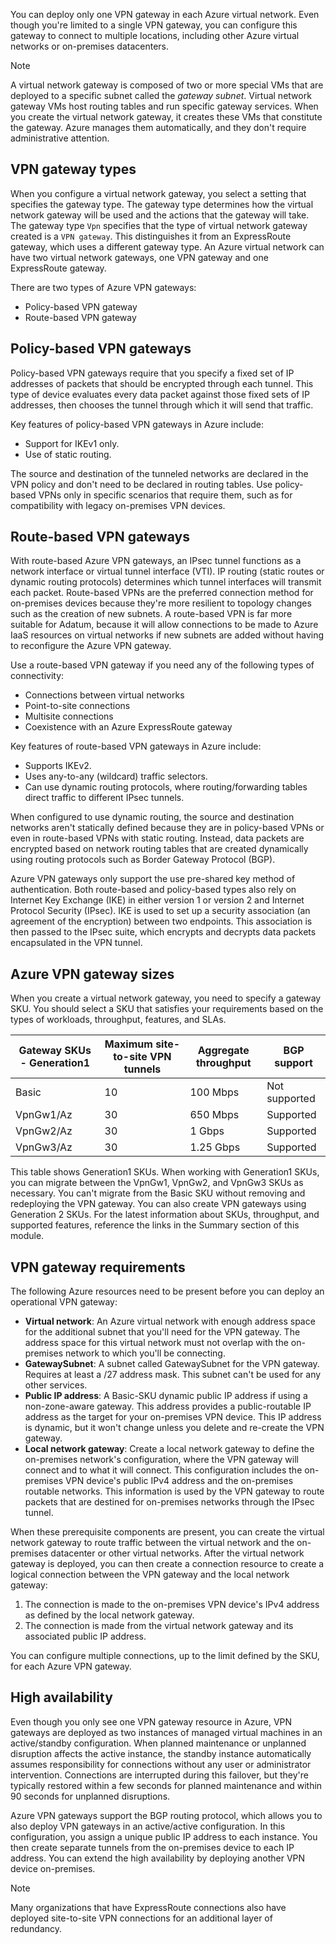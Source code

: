 You can deploy only one VPN gateway in each Azure virtual network. Even though you're limited to a single VPN gateway, you can configure this gateway to connect to multiple locations, including other Azure virtual networks or on-premises datacenters.

> [!NOTE]
> A virtual network gateway is composed of two or more special VMs that are deployed to a specific subnet called the *gateway subnet*. Virtual network gateway VMs host routing tables and run specific gateway services. When you create the virtual network gateway, it creates these VMs that constitute the gateway. Azure manages them automatically, and they don't require administrative attention.

## VPN gateway types

When you configure a virtual network gateway, you select a setting that specifies the gateway type. The gateway type determines how the virtual network gateway will be used and the actions that the gateway will take. The gateway type `Vpn` specifies that the type of virtual network gateway created is a `VPN gateway`. This distinguishes it from an ExpressRoute gateway, which uses a different gateway type. An Azure virtual network can have two virtual network gateways, one VPN gateway and one ExpressRoute gateway.

There are two types of Azure VPN gateways:

- Policy-based VPN gateway
- Route-based VPN gateway

## Policy-based VPN gateways

Policy-based VPN gateways require that you specify a fixed set of IP addresses of packets that should be encrypted through each tunnel. This type of device evaluates every data packet against those fixed sets of IP addresses, then chooses the tunnel through which it will send that traffic.

Key features of policy-based VPN gateways in Azure include:

- Support for IKEv1 only.
- Use of static routing.

The source and destination of the tunneled networks are declared in the VPN policy and don't need to be declared in routing tables. Use policy-based VPNs only in specific scenarios that require them, such as for compatibility with legacy on-premises VPN devices.

## Route-based VPN gateways

With route-based Azure VPN gateways, an IPsec tunnel functions as a network interface or virtual tunnel interface (VTI). IP routing (static routes or dynamic routing protocols) determines which tunnel interfaces will transmit each packet. Route-based VPNs are the preferred connection method for on-premises devices because they're more resilient to topology changes such as the creation of new subnets. A route-based VPN is far more suitable for Adatum, because it will allow connections to be made to Azure IaaS resources on virtual networks if new subnets are added without having to reconfigure the Azure VPN gateway.

Use a route-based VPN gateway if you need any of the following types of connectivity:

- Connections between virtual networks
- Point-to-site connections
- Multisite connections
- Coexistence with an Azure ExpressRoute gateway

Key features of route-based VPN gateways in Azure include:

- Supports IKEv2.
- Uses any-to-any (wildcard) traffic selectors.
- Can use dynamic routing protocols, where routing/forwarding tables direct traffic to different IPsec tunnels.

When configured to use dynamic routing, the source and destination networks aren't statically defined because they are in policy-based VPNs or even in route-based VPNs with static routing. Instead, data packets are encrypted based on network routing tables that are created dynamically using routing protocols such as Border Gateway Protocol (BGP).

Azure VPN gateways only support the use pre-shared key method of authentication. Both route-based and policy-based types also rely on Internet Key Exchange (IKE) in either version 1 or version 2 and Internet Protocol Security (IPsec). IKE is used to set up a security association (an agreement of the encryption) between two endpoints. This association is then passed to the IPsec suite, which encrypts and decrypts data packets encapsulated in the VPN tunnel.

## Azure VPN gateway sizes

When you create a virtual network gateway, you need to specify a gateway SKU. You should select a SKU that satisfies your requirements based on the types of workloads, throughput, features, and SLAs.

| Gateway SKUs - Generation1 | Maximum site-to-site VPN tunnels | Aggregate throughput | BGP support |
|---|---|---|---|
| Basic  | 10 | 100 Mbps | Not supported |
| VpnGw1/Az | 30 | 650 Mbps | Supported |
| VpnGw2/Az | 30 | 1 Gbps | Supported |
| VpnGw3/Az  | 30 | 1.25 Gbps | Supported |

This table shows Generation1 SKUs. When working with Generation1 SKUs, you can migrate between the VpnGw1, VpnGw2, and VpnGw3 SKUs as necessary. You can't migrate from the Basic SKU without removing and redeploying the VPN gateway. You can also create VPN gateways using Generation 2 SKUs. For the latest information about SKUs, throughput, and supported features, reference the links in the Summary section of this module.

## VPN gateway requirements

The following Azure resources need to be present before you can deploy an operational VPN gateway:

- **Virtual network**: An Azure virtual network with enough address space for the additional subnet that you'll need for the VPN gateway. The address space for this virtual network must not overlap with the on-premises network to which you'll be connecting.
- **GatewaySubnet**: A subnet called GatewaySubnet for the VPN gateway. Requires at least a /27 address mask. This subnet can't be used for any other services.
- **Public IP address**: A Basic-SKU dynamic public IP address if using a non-zone-aware gateway. This address provides a public-routable IP address as the target for your on-premises VPN device. This IP address is dynamic, but it won't change unless you delete and re-create the VPN gateway.
- **Local network gateway**: Create a local network gateway to define the on-premises network's configuration, where the VPN gateway will connect and to what it will connect. This configuration includes the on-premises VPN device's public IPv4 address and the on-premises routable networks. This information is used by the VPN gateway to route packets that are destined for on-premises networks through the IPsec tunnel.

When these prerequisite components are present, you can create the virtual network gateway to route traffic between the virtual network and the on-premises datacenter or other virtual networks. After the virtual network gateway is deployed, you can then create a connection resource to create a logical connection between the VPN gateway and the local network gateway:

1. The connection is made to the on-premises VPN device's IPv4 address as defined by the local network gateway.
1. The connection is made from the virtual network gateway and its associated public IP address.

You can configure multiple connections, up to the limit defined by the SKU, for each Azure VPN gateway.

## High availability

Even though you only see one VPN gateway resource in Azure, VPN gateways are deployed as two instances of managed virtual machines in an active/standby configuration. When planned maintenance or unplanned disruption affects the active instance, the standby instance automatically assumes responsibility for connections without any user or administrator intervention. Connections are interrupted during this failover, but they're typically restored within a few seconds for planned maintenance and within 90 seconds for unplanned disruptions.

Azure VPN gateways support the BGP routing protocol, which allows you to also deploy VPN gateways in an active/active configuration. In this configuration, you assign a unique public IP address to each instance. You then create separate tunnels from the on-premises device to each IP address. You can extend the high availability by deploying another VPN device on-premises.

> [!NOTE]
> Many organizations that have ExpressRoute connections also have deployed site-to-site VPN connections for an additional layer of redundancy.

